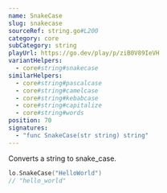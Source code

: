 ```yaml
---
name: SnakeCase
slug: snakecase
sourceRef: string.go#L200
category: core
subCategory: string
playUrl: https://go.dev/play/p/ziB0V89IeVH
variantHelpers:
  - core#string#snakecase
similarHelpers:
  - core#string#pascalcase
  - core#string#camelcase
  - core#string#kebabcase
  - core#string#capitalize
  - core#string#words
position: 70
signatures:
  - "func SnakeCase(str string) string"
---
```


Converts a string to snake_case.

```go
lo.SnakeCase("HelloWorld")
// "hello_world"
```



